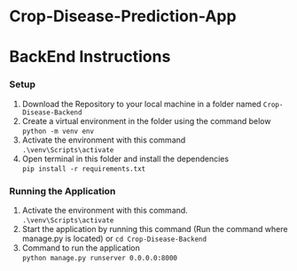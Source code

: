 # Crop-Disease-Prediction-App
 
# BackEnd Instructions

### Setup

1. Download the Repository to your local machine in a folder named `Crop-Disease-Backend`
2. Create a virtual environment in the folder using the command below <br>
`python -m venv env`
3. Activate the environment with this command <br>
   `.\venv\Scripts\activate`
4. Open terminal in this folder and install the dependencies <br>
   `pip install -r requirements.txt`

### Running the Application

1. Activate the environment with this command. <br>
   `.\venv\Scripts\activate`
2. Start the application by running this command (Run the command where manage.py is located) or 
     `cd Crop-Disease-Backend`  <br> 
3. Command to run the application <br>
   `python manage.py runserver 0.0.0.0:8000`
